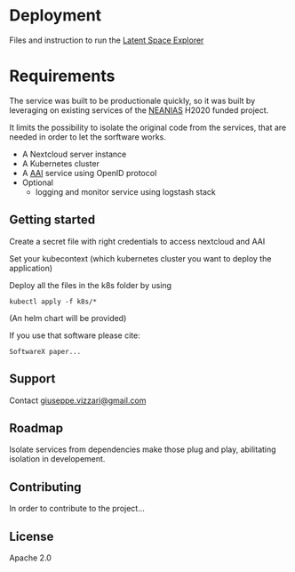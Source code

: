 # Deployment

Files and instruction to run the [Latent Space Explorer](lse.neanias.eu)

# Requirements
The service was built to be productionale quickly, so it was built by leveraging on existing services of the [NEANIAS](https://docs.neanias.eu/en/latest/) H2020 funded project.

It limits the possibility to isolate the original code from the services, that are needed in order to let the sorftware works.

- A Nextcloud server instance
- A Kubernetes cluster
- A [AAI](https://docs.neanias.eu/projects/aai-service/en/latest/) service using OpenID protocol
- Optional
  - logging and monitor service using logstash stack

## Getting started
Create a secret file with right credentials to access nextcloud and AAI

Set your kubecontext (which kubernetes cluster you want to deploy the application)

Deploy all the files in the k8s folder by using

```
kubectl apply -f k8s/*
```

(An helm chart will be provided)

If you use that software please cite:
```
SoftwareX paper...
```

## Support
Contact giuseppe.vizzari@gmail.com

## Roadmap
Isolate services from dependencies make those plug and play, abilitating isolation in developement.

## Contributing
In order to contribute to the project...

## License
Apache 2.0

